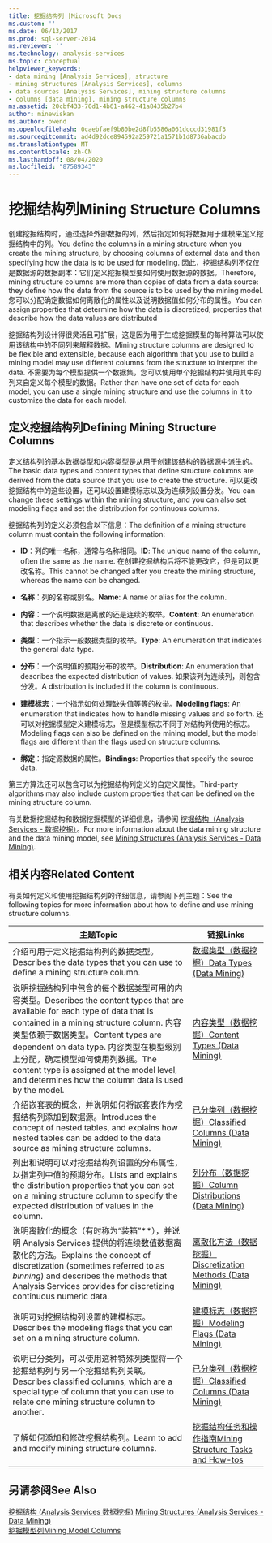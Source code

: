 ```yaml
---
title: 挖掘结构列 |Microsoft Docs
ms.custom: ''
ms.date: 06/13/2017
ms.prod: sql-server-2014
ms.reviewer: ''
ms.technology: analysis-services
ms.topic: conceptual
helpviewer_keywords:
- data mining [Analysis Services], structure
- mining structures [Analysis Services], columns
- data sources [Analysis Services], mining structure columns
- columns [data mining], mining structure columns
ms.assetid: 20cbf433-70d1-4b61-a462-41a8435b27b4
author: minewiskan
ms.author: owend
ms.openlocfilehash: 0caebfaef9b80be2d8fb5586a061dcccd31981f3
ms.sourcegitcommit: ad4d92dce894592a259721a1571b1d8736abacdb
ms.translationtype: MT
ms.contentlocale: zh-CN
ms.lasthandoff: 08/04/2020
ms.locfileid: "87589343"
---
```

# <a name="mining-structure-columns"></a><span data-ttu-id="a7a3d-102">挖掘结构列</span><span class="sxs-lookup"><span data-stu-id="a7a3d-102">Mining Structure Columns</span></span>
  <span data-ttu-id="a7a3d-103">创建挖掘结构时，通过选择外部数据的列，然后指定如何将数据用于建模来定义挖掘结构中的列。</span><span class="sxs-lookup"><span data-stu-id="a7a3d-103">You define the columns in a mining structure when you create the mining structure, by choosing columns of external data and then specifying how the data is to be used for modeling.</span></span> <span data-ttu-id="a7a3d-104">因此，挖掘结构列不仅仅是数据源的数据副本：它们定义挖掘模型要如何使用数据源的数据。</span><span class="sxs-lookup"><span data-stu-id="a7a3d-104">Therefore, mining structure columns are more than copies of data from a data source: they define how the data from the source is to be used by the mining model.</span></span> <span data-ttu-id="a7a3d-105">您可以分配确定数据如何离散化的属性以及说明数据值如何分布的属性。</span><span class="sxs-lookup"><span data-stu-id="a7a3d-105">You can assign properties that determine how the data is discretized, properties that describe how the data values are distributed</span></span>  
  
 <span data-ttu-id="a7a3d-106">挖掘结构列设计得很灵活且可扩展，这是因为用于生成挖掘模型的每种算法可以使用该结构中的不同列来解释数据。</span><span class="sxs-lookup"><span data-stu-id="a7a3d-106">Mining structure columns are designed to be flexible and extensible, because each algorithm that you use to build a mining model may use different columns from the structure to interpret the data.</span></span> <span data-ttu-id="a7a3d-107">不需要为每个模型提供一个数据集，您可以使用单个挖掘结构并使用其中的列来自定义每个模型的数据。</span><span class="sxs-lookup"><span data-stu-id="a7a3d-107">Rather than have one set of data for each model, you can use a single mining structure and use the columns in it to customize the data for each model.</span></span>  
  
## <a name="defining-mining-structure-columns"></a><span data-ttu-id="a7a3d-108">定义挖掘结构列</span><span class="sxs-lookup"><span data-stu-id="a7a3d-108">Defining Mining Structure Columns</span></span>  
 <span data-ttu-id="a7a3d-109">定义结构列的基本数据类型和内容类型是从用于创建该结构的数据源中派生的。</span><span class="sxs-lookup"><span data-stu-id="a7a3d-109">The basic data types and content types that define structure columns are derived from the data source that you use to create the structure.</span></span> <span data-ttu-id="a7a3d-110">可以更改挖掘结构中的这些设置，还可以设置建模标志以及为连续列设置分发。</span><span class="sxs-lookup"><span data-stu-id="a7a3d-110">You can change these settings within the mining structure, and you can also set modeling flags and set the distribution for continuous columns.</span></span>  
  
 <span data-ttu-id="a7a3d-111">挖掘结构列的定义必须包含以下信息：</span><span class="sxs-lookup"><span data-stu-id="a7a3d-111">The definition of a mining structure column must contain the following information:</span></span>  
  
-   <span data-ttu-id="a7a3d-112">**ID**：列的唯一名称，通常与名称相同。</span><span class="sxs-lookup"><span data-stu-id="a7a3d-112">**ID**: The unique name of the column, often the same as the name.</span></span> <span data-ttu-id="a7a3d-113">在创建挖掘结构后将不能更改它，但是可以更改名称。</span><span class="sxs-lookup"><span data-stu-id="a7a3d-113">This cannot be changed after you create the mining structure, whereas the name can be changed.</span></span>  
  
-   <span data-ttu-id="a7a3d-114">**名称**：列的名称或别名。</span><span class="sxs-lookup"><span data-stu-id="a7a3d-114">**Name**: A name or alias for the column.</span></span>  
  
-   <span data-ttu-id="a7a3d-115">**内容**：一个说明数据是离散的还是连续的枚举。</span><span class="sxs-lookup"><span data-stu-id="a7a3d-115">**Content**: An enumeration that describes whether the data is discrete or continuous.</span></span>  
  
-   <span data-ttu-id="a7a3d-116">**类型**：一个指示一般数据类型的枚举。</span><span class="sxs-lookup"><span data-stu-id="a7a3d-116">**Type**: An enumeration that indicates the general data type.</span></span>  
  
-   <span data-ttu-id="a7a3d-117">**分布**：一个说明值的预期分布的枚举。</span><span class="sxs-lookup"><span data-stu-id="a7a3d-117">**Distribution**: An enumeration that describes the expected distribution of values.</span></span> <span data-ttu-id="a7a3d-118">如果该列为连续列，则包含分发。</span><span class="sxs-lookup"><span data-stu-id="a7a3d-118">A distribution is included if the column is continuous.</span></span>  
  
-   <span data-ttu-id="a7a3d-119">**建模标志**：一个指示如何处理缺失值等等的枚举。</span><span class="sxs-lookup"><span data-stu-id="a7a3d-119">**Modeling flags**: An enumeration that indicates how to handle missing values and so forth.</span></span> <span data-ttu-id="a7a3d-120">还可以对挖掘模型定义建模标志，但是模型标志不同于对结构列使用的标志。</span><span class="sxs-lookup"><span data-stu-id="a7a3d-120">Modeling flags can also be defined on the mining model, but the model flags are different than the flags used on structure columns.</span></span>  
  
-   <span data-ttu-id="a7a3d-121">**绑定**：指定源数据的属性。</span><span class="sxs-lookup"><span data-stu-id="a7a3d-121">**Bindings**: Properties that specify the source data.</span></span>  
  
 <span data-ttu-id="a7a3d-122">第三方算法还可以包含可以为挖掘结构列定义的自定义属性。</span><span class="sxs-lookup"><span data-stu-id="a7a3d-122">Third-party algorithms may also include custom properties that can be defined on the mining structure column.</span></span>  
  
 <span data-ttu-id="a7a3d-123">有关数据挖掘结构和数据挖掘模型的详细信息，请参阅 [挖掘结构（Analysis Services - 数据挖掘）](mining-structures-analysis-services-data-mining.md)。</span><span class="sxs-lookup"><span data-stu-id="a7a3d-123">For more information about the data mining structure and the data mining model, see [Mining Structures &#40;Analysis Services - Data Mining&#41;](mining-structures-analysis-services-data-mining.md).</span></span>  
  
## <a name="related-content"></a><span data-ttu-id="a7a3d-124">相关内容</span><span class="sxs-lookup"><span data-stu-id="a7a3d-124">Related Content</span></span>  
 <span data-ttu-id="a7a3d-125">有关如何定义和使用挖掘结构列的详细信息，请参阅下列主题：</span><span class="sxs-lookup"><span data-stu-id="a7a3d-125">See the following topics for more information about how to define and use mining structure columns.</span></span>  
  
|<span data-ttu-id="a7a3d-126">主题</span><span class="sxs-lookup"><span data-stu-id="a7a3d-126">Topic</span></span>|<span data-ttu-id="a7a3d-127">链接</span><span class="sxs-lookup"><span data-stu-id="a7a3d-127">Links</span></span>|  
|-----------|-----------|  
|<span data-ttu-id="a7a3d-128">介绍可用于定义挖掘结构列的数据类型。</span><span class="sxs-lookup"><span data-stu-id="a7a3d-128">Describes the data types that you can use to define a mining structure column.</span></span>|[<span data-ttu-id="a7a3d-129">数据类型（数据挖掘）</span><span class="sxs-lookup"><span data-stu-id="a7a3d-129">Data Types &#40;Data Mining&#41;</span></span>](data-types-data-mining.md)|  
|<span data-ttu-id="a7a3d-130">说明挖掘结构列中包含的每个数据类型可用的内容类型。</span><span class="sxs-lookup"><span data-stu-id="a7a3d-130">Describes the content types that are available for each type of data that is contained in a mining structure column.</span></span> <span data-ttu-id="a7a3d-131">内容类型依赖于数据类型。</span><span class="sxs-lookup"><span data-stu-id="a7a3d-131">Content types are dependent on data type.</span></span> <span data-ttu-id="a7a3d-132">内容类型在模型级别上分配，确定模型如何使用列数据。</span><span class="sxs-lookup"><span data-stu-id="a7a3d-132">The content type is assigned at the model level, and determines how the column data is used by the model.</span></span>|[<span data-ttu-id="a7a3d-133">内容类型（数据挖掘）</span><span class="sxs-lookup"><span data-stu-id="a7a3d-133">Content Types &#40;Data Mining&#41;</span></span>](content-types-data-mining.md)|  
|<span data-ttu-id="a7a3d-134">介绍嵌套表的概念，并说明如何将嵌套表作为挖掘结构列添加到数据源。</span><span class="sxs-lookup"><span data-stu-id="a7a3d-134">Introduces the concept of nested tables, and explains how nested tables can be added to the data source as mining structure columns.</span></span>|[<span data-ttu-id="a7a3d-135">已分类列（数据挖掘）</span><span class="sxs-lookup"><span data-stu-id="a7a3d-135">Classified Columns &#40;Data Mining&#41;</span></span>](classified-columns-data-mining.md)|  
|<span data-ttu-id="a7a3d-136">列出和说明可以对挖掘结构列设置的分布属性，以指定列中值的预期分布。</span><span class="sxs-lookup"><span data-stu-id="a7a3d-136">Lists and explains the distribution properties that you can set on a mining structure column to specify the expected distribution of values in the column.</span></span>|[<span data-ttu-id="a7a3d-137">列分布（数据挖掘）</span><span class="sxs-lookup"><span data-stu-id="a7a3d-137">Column Distributions &#40;Data Mining&#41;</span></span>](column-distributions-data-mining.md)|  
|<span data-ttu-id="a7a3d-138">说明离散化的概念（有时称为“装箱”\*\*），并说明 Analysis Services 提供的将连续数值数据离散化的方法。</span><span class="sxs-lookup"><span data-stu-id="a7a3d-138">Explains the concept of discretization (sometimes referred to as *binning*) and describes the methods that Analysis Services provides for discretizing continuous numeric data.</span></span>|[<span data-ttu-id="a7a3d-139">离散化方法（数据挖掘）</span><span class="sxs-lookup"><span data-stu-id="a7a3d-139">Discretization Methods &#40;Data Mining&#41;</span></span>](discretization-methods-data-mining.md)|  
|<span data-ttu-id="a7a3d-140">说明可对挖掘结构列设置的建模标志。</span><span class="sxs-lookup"><span data-stu-id="a7a3d-140">Describes the modeling flags that you can set on a mining structure column.</span></span>|[<span data-ttu-id="a7a3d-141">建模标志（数据挖掘）</span><span class="sxs-lookup"><span data-stu-id="a7a3d-141">Modeling Flags &#40;Data Mining&#41;</span></span>](modeling-flags-data-mining.md)|  
|<span data-ttu-id="a7a3d-142">说明已分类列，可以使用这种特殊列类型将一个挖掘结构列与另一个挖掘结构列关联。</span><span class="sxs-lookup"><span data-stu-id="a7a3d-142">Describes classified columns, which are a special type of column that you can use to relate one mining structure column to another.</span></span>|[<span data-ttu-id="a7a3d-143">已分类列（数据挖掘）</span><span class="sxs-lookup"><span data-stu-id="a7a3d-143">Classified Columns &#40;Data Mining&#41;</span></span>](classified-columns-data-mining.md)|  
|<span data-ttu-id="a7a3d-144">了解如何添加和修改挖掘结构列。</span><span class="sxs-lookup"><span data-stu-id="a7a3d-144">Learn to add and modify mining structure columns.</span></span>|[<span data-ttu-id="a7a3d-145">挖掘结构任务和操作指南</span><span class="sxs-lookup"><span data-stu-id="a7a3d-145">Mining Structure Tasks and How-tos</span></span>](mining-structure-tasks-and-how-tos.md)|  
  
## <a name="see-also"></a><span data-ttu-id="a7a3d-146">另请参阅</span><span class="sxs-lookup"><span data-stu-id="a7a3d-146">See Also</span></span>  
 <span data-ttu-id="a7a3d-147">[挖掘结构 &#40;Analysis Services 数据挖掘&#41;](mining-structures-analysis-services-data-mining.md) </span><span class="sxs-lookup"><span data-stu-id="a7a3d-147">[Mining Structures &#40;Analysis Services - Data Mining&#41;](mining-structures-analysis-services-data-mining.md) </span></span>  
 [<span data-ttu-id="a7a3d-148">挖掘模型列</span><span class="sxs-lookup"><span data-stu-id="a7a3d-148">Mining Model Columns</span></span>](mining-model-columns.md)  
  
  
